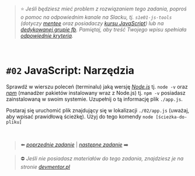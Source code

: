 > :star: *Jeśli będziesz mieć problem z rozwiązaniem tego zadania, poproś o pomoc na odpowiednim kanale na Slacku, tj. `s1e01-js-tools` (dotyczy [mentee](https://devmentor.pl/mentoring-javascript/) oraz posiadaczy [kursu JavaScript](https://devmentor.pl/p/javascript-for-beginners/)) lub na [dedykowanej grupie fb](https://www.facebook.com/groups/155234921740033). Pamiętaj, aby treść Twojego wpisu spełniała [odpowiednie kryteria](https://devmentor.pl/jak-prosic-o-pomoc/).*

&nbsp;

# `#02` JavaScript: Narzędzia

Sprawdź w wierszu poleceń (terminalu) jaką wersję *[Node.js](https://nodejs.org/en/)* tj. `node -v` oraz *[npm](https://www.npmjs.com/)* (manadżer pakietów instalowany wraz z Node.js) tj. `npm -v` posiadasz zainstalowaną w swoim systemie. Uzupełnij o tą informację plik `./app.js`.

Postaraj się uruchomić plik znajdujący się w lokalizacji `./02/app.js` (uważaj, aby wpisać prawidłową ścieżkę). Użyj do tego komendy `node [ścieżka-do-pliku]`

&nbsp;

> :arrow_left: [*poprzednie zadanie*](./../01) | [*następne zadanie*](./../03) :arrow_right:

> :no_entry: *Jeśli nie posiadasz materiałów do tego zadania, znajdziesz je na stronie [devmentor.pl](https://devmentor.pl/p/js-tools/)*
